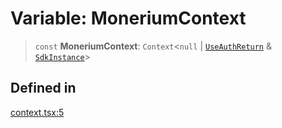 # Variable: MoneriumContext

> `const` **MoneriumContext**: `Context`\<`null` \| [`UseAuthReturn`](/docs/SDK%20React%20Provider/type-aliases/UseAuthReturn.md) & [`SdkInstance`](/docs/SDK%20React%20Provider/type-aliases/SdkInstance.md)\>

## Defined in

[context.tsx:5](https://github.com/monerium/js-monorepo/blob/main/packages/sdk-react-provider/src/lib/context.tsx#L5)
